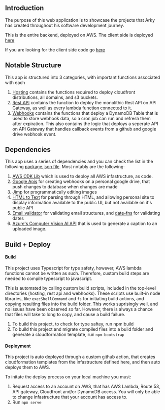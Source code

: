 ## Introduction
The purpose of this web application is to showcase the projects that Arky has created throughout his software development journey. 

This is the entire backend, deployed on AWS. The client side is deployed [here](https://arkyasmal.com)


If you are looking for the client side code go [here](https://github.com/aasmal97/Arky-Personal-Website-Client-Side)
## Notable Structure
This app is structured into 3 categories, with important functions associated with each
1. [Hosting](./app/lib/hosting/) contains the functions required to deploy cloudfront distributions, all domains, and s3 buckets.
2. [Rest API](./app/lib/restAPI/) contains the function to deploy the monolithic Rest API on API Gateway, as well as every lambda function connected to it.
3. [Webhooks](./app/lib/webhooks/) contains the functions that deploy a DynamoDB Table that is used to store webhook data, so a cron job can run and refresh them after expiration. This also contains the logic that deploys a seperate API on API Gateway that handles callback events from a github and google drive webhook event. 
## Dependencies
This app uses a series of dependencies and you can check the list in the following [package.json file](./package.json). Most notably are the following: 
1. [AWS CDK Lib](https://docs.aws.amazon.com/cdk/api/v2/docs/aws-construct-library.html) which is used to deploy all AWS infastructure, as code.
2.  [Google Apis](https://github.com/googleapis/google-api-nodejs-client) for creating webhooks on a personal google drive, that push changes to database when changes are made
3. [Jimp](https://github.com/jimp-dev/jimp) for programmatically editing images
4. [HTML to Text](https://github.com/html-to-text/node-html-to-text) for parsing through HTML, and allowing personal site to display information available to the public UI, but not available on it's public API
5. [Email validator](https://github.com/manishsaraan/email-validator) for validating email structures, and [date-fns](https://date-fns.org/) for validating dates
6. [Azure's Computer Vision AI API](https://azure.microsoft.com/en-ca/products/cognitive-services/computer-vision) that is used to generate a caption to an uploaded image. 

## Build + Deploy
#### Build 
This project uses Typescript for type safety, however, AWS lambda functions cannot be written as such. Therefore, custom build steps are needed to compile typescript to javascript. 

This is automated by calling custom build scripts, included in the top-level directories (hosting, rest api and webhooks). These scripts use built-in node libraries, like ```execShellCommand``` and `fs` for initiating build actions, and copying resulting files into the build folder.
This works suprisingly well, and no issues have been observed so far. However, there is always a chance that files will take to long to copy, and cause a build failure.  

1. To build this project, to check for type saftey, run npm build
2. To build this project and migrate compiled files into a build folder and generate a cloudformation template, run ```npm bootstrap```

#### Deployment
This project is auto deployed through a custom github action, that creates cloudformation templates from the infastructure defined here, and then auto deploys them to AWS.

To initate the deploy process on your local machine you must:
1. Request access to an account on AWS, that has AWS Lambda, Route 53, API gateway, Cloudfront and/or DynamoDB access. You will only be able to change infastructure that your account has access to.
2. Run ```npm serve```
